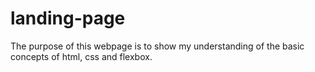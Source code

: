 # landing-page

The purpose of this webpage is to show my understanding of the basic concepts of html, css and flexbox.
